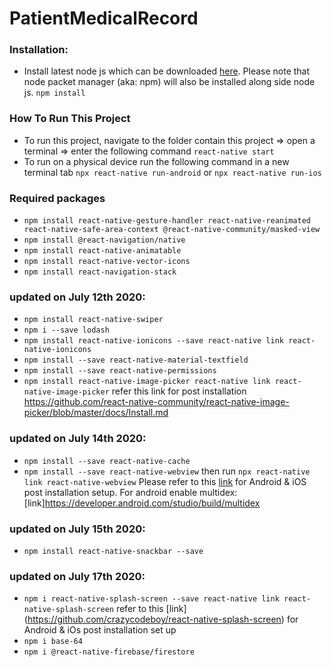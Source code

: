# PatientMedicalRecord

### Installation:

- Install latest node js which can be downloaded [here](https://nodejs.org/en/download/). Please note that node packet manager (aka: npm) will also be installed along side node js. `npm install`

### How To Run This Project

- To run this project, navigate to the folder contain this project => open a terminal => enter the following command `react-native start`
- To run on a physical device run the following command in a new terminal tab `npx react-native run-android` or `npx react-native run-ios`

### Required packages

- `npm install react-native-gesture-handler react-native-reanimated react-native-safe-area-context @react-native-community/masked-view`
- `npm install @react-navigation/native`
- `npm install react-native-animatable`
- `npm install react-native-vector-icons`
- `npm install react-navigation-stack`

### updated on July 12th 2020:

- `npm install react-native-swiper`
- `npm i --save lodash`
- `npm install react-native-ionicons --save react-native link react-native-ionicons`
- `npm install --save react-native-material-textfield`
- `npm install --save react-native-permissions`
- `npm install react-native-image-picker react-native link react-native-image-picker`
  refer this link for post installation https://github.com/react-native-community/react-native-image-picker/blob/master/docs/Install.md

### updated on July 14th 2020:

- `npm install --save react-native-cache`
- `npm install --save react-native-webview` then run `npx react-native link react-native-webview`
  Please refer to this [link](https://github.com/react-native-community/react-native-webview/blob/master/docs/Getting-Started.md) for Android & iOS post installation setup.
  For android enable multidex: [link]https://developer.android.com/studio/build/multidex

### updated on July 15th 2020:
- `npm install react-native-snackbar --save`

### updated on July 17th 2020:
- `npm i react-native-splash-screen --save react-native link react-native-splash-screen`
refer to this [link] (https://github.com/crazycodeboy/react-native-splash-screen) for Android & iOs post installation set up
- `npm i base-64`
- `npm i @react-native-firebase/firestore`